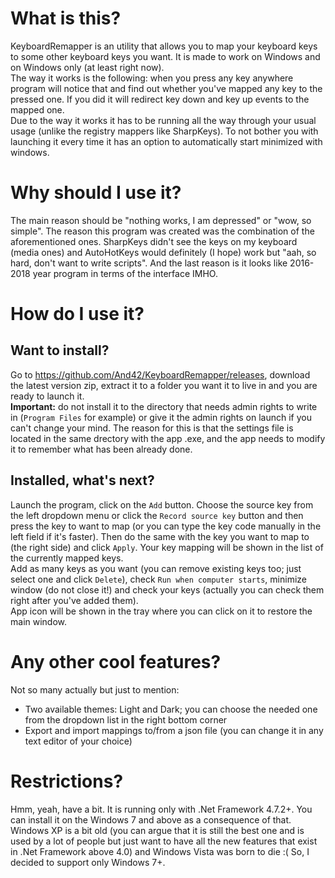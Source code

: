 # What is this?

KeyboardRemapper is an utility that allows you to map your keyboard keys to some other keyboard keys you want. It is made to work on Windows and on Windows only (at least right now).\
The way it works is the following: when you press any key anywhere program will notice that and find out whether you've mapped any key to the pressed one. If you did it will redirect key down and key up events to the mapped one.\
Due to the way it works it has to be running all the way through your usual usage (unlike the registry mappers like SharpKeys). To not bother you with launching it every time it has an option to automatically start minimized with windows.

# Why should I use it?

The main reason should be "nothing works, I am depressed" or "wow, so simple". The reason this program was created was the combination of the aforementioned ones. SharpKeys didn't see the keys on my keyboard (media ones) and AutoHotKeys would definitely (I hope) work but "aah, so hard, don't want to write scripts". And the last reason is it looks like 2016-2018 year program in terms of the interface IMHO.

# How do I use it?

## Want to install?

Go to https://github.com/And42/KeyboardRemapper/releases, download the latest version zip, extract it to a folder you want it to live in and you are ready to launch it.\
**Important:** do not install it to the directory that needs admin rights to write in (`Program Files` for example) or give it the admin rights on launch if you can't change your mind. The reason for this is that the settings file is located in the same drectory with the app .exe, and the app needs to modify it to remember what has been already done.

## Installed, what's next?

Launch the program, click on the `Add` button. Choose the source key from the left dropdown menu or click the `Record source key` button and then press the key to want to map (or you can type the key code manually in the left field if it's faster). Then do the same with the key you want to map to (the right side) and click `Apply`. Your key mapping will be shown in the list of the currently mapped keys.\
Add as many keys as you want (you can remove existing keys too; just select one and click `Delete`), check `Run when computer starts`, minimize window (do not close it!) and check your keys (actually you can check them right after you've added them).\
App icon will be shown in the tray where you can click on it to restore the main window.

# Any other cool features?

Not so many actually but just to mention:
* Two available themes: Light and Dark; you can choose the needed one from the dropdown list in the right bottom corner
* Export and import mappings to/from a json file (you can change it in any text editor of your choice)

# Restrictions?

Hmm, yeah, have a bit. It is running only with .Net Framework 4.7.2+. You can install it on the Windows 7 and above as a consequence of that. Windows XP is a bit old (you can argue that it is still the best one and is used by a lot of people but just want to have all the new features that exist in .Net Framework above 4.0) and Windows Vista was born to die :( So, I decided to support only Windows 7+.
